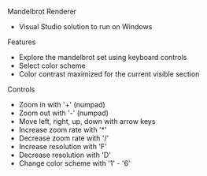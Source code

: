 Mandelbrot Renderer
* Visual Studio solution to run on Windows

Features
* Explore the mandelbrot set using keyboard controls
* Select color scheme
* Color contrast maximized for the current visible section

Controls
* Zoom in with '+' (numpad)
* Zoom out with '-' (numpad)
* Move left, right, up, down with arrow keys
* Increase zoom rate with '*'
* Decrease zoom rate with '/'
* Increase resolution with 'F'
* Decrease resolution with 'D'
* Change color scheme with '1' - '6'
